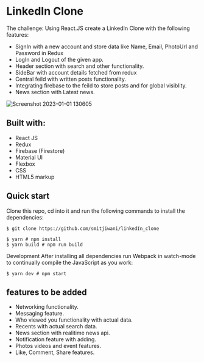 # LinkedIn Clone

The challenge:
Using React.JS create a LinkedIn Clone with the following features:

* SignIn with a new account and store data like Name, Email, PhotoUrl and Password in Redux
* LogIn and Logout of the given app.
* Header section with search and other functionality.
* SideBar with account details fetched from redux
* Central feild with written posts functionality.
* Integrating firebase to the feild to store posts and for global visiblity.
* News section with Latest news.



![Screenshot 2023-01-01 130605](https://user-images.githubusercontent.com/78549024/210163932-9ab32272-083b-4da8-bddf-ecb624df52fd.png)



## Built with:
* React JS
* Redux
* Firebase (Firestore)
* Material UI
* Flexbox
* CSS
* HTML5 markup

## Quick start
Clone this repo, cd into it and run the following commands to install the dependencies:

```
$ git clone https://github.com/smitjiwani/linkedIn_clone
```
```
$ yarn # npm install
$ yarn build # npm run build
``` 
Development
After installing all dependencies run Webpack in watch-mode to continually compile the JavaScript as you work:

```
$ yarn dev # npm start
```

## features to be added

* Networking functionality.
* Messaging feature.
* Who viewed you functionality with actual data.
* Recents with actual search data.
* News section with realitime news api.
* Notification feature with adding.
* Photos videos and event features.
* Like, Comment, Share features.
